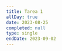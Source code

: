 ```yaml
---
title: Tarea 1
allDay: true
date: 2023-08-25
completed: null
type: single
endDate: 2023-09-02
---
```


